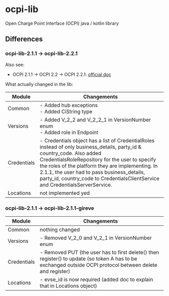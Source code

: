 # ocpi-lib
Open Charge Point Interface (OCPI) java / kotlin library

## Differences

### ocpi-lib-2.1.1 -> ocpi-lib-2.2.1

Also see:
- OCPI 2.1.1 -> OCPI 2.2 -> OCPI 2.2.1: [official doc](https://github.com/ocpi/ocpi/blob/2.2.1/changelog.asciidoc#changelog_changelog)

What actually changed in the lib:

| Module      | Changements                                                                                                                                                                                                                                                                                                                                                   |
|-------------|---------------------------------------------------------------------------------------------------------------------------------------------------------------------------------------------------------------------------------------------------------------------------------------------------------------------------------------------------------------|
| Common      | - Added hub exceptions<br/>- Added CiString type                                                                                                                                                                                                                                                                                                              |
| Versions    | - Added V_2_2 and V_2_2_1 in VersionNumber enum<br/>- Added role in Endpoint                                                                                                                                                                                                                                                                                  |
| Credentials | - Credentials object has a list of CredentialRoles instead of only business_details, party_id & country_code. Also added CredentialsRoleRepository for the user to specify the roles of the platform they are implementing. In 2.1.1, the user had to pass business_details, party_id, country_code to CredentialsClientService and CredentialsServerService. |
| Locations   | not implemented yed                                                                                                                                                                                                                                                                                                                                           |                                                                                                                                                                                                                                                                                                                                                            |

### ocpi-lib-2.1.1 -> ocpi-lib-2.1.1-gireve

| Module      | Changements                                                                                                                                                |
|-------------|------------------------------------------------------------------------------------------------------------------------------------------------------------|
| Common      | nothing changed                                                                                                                                            |
| Versions    | - Removed V_2_0 and V_2_1 in VersionNumber enum                                                                                                            |
| Credentials | - Removed PUT (the user has to first delete() then register() to update (so token A has to be exchanged outside OCPI protocol between delete and register) |
| Locations   | - evse_id is now required (added doc to explain that in Locations object)                                                                                  |
